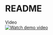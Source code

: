 # README
Video<br>
[![Watch demo video](https://img.youtube.com/vi/o0-6FV9X_k0/0.jpg)](https://www.youtube.com/watch?v=o0-6FV9X_k0&feature=youtu.be)
